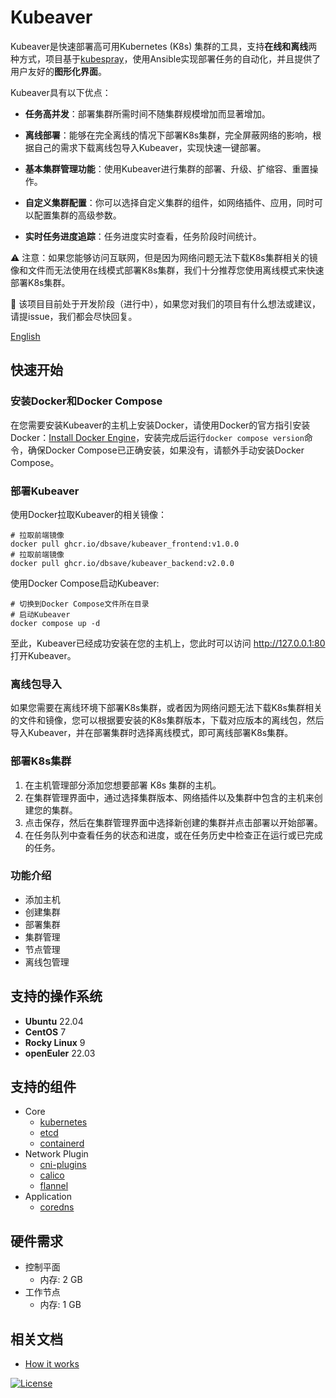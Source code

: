 # Kubeaver

Kubeaver是快速部署高可用Kubernetes (K8s) 集群的工具，支持**在线和离线**两种方式，项目基于[kubespray](https://github.com/kubernetes-sigs/kubespray)，使用Ansible实现部署任务的自动化，并且提供了用户友好的**图形化界面**。

Kubeaver具有以下优点：

* **任务高并发**：部署集群所需时间不随集群规模增加而显著增加。

* **离线部署**：能够在完全离线的情况下部署K8s集群，完全屏蔽网络的影响，根据自己的需求下载离线包导入Kubeaver，实现快速一键部署。

* **基本集群管理功能**：使用Kubeaver进行集群的部署、升级、扩缩容、重置操作。

* **自定义集群配置**：你可以选择自定义集群的组件，如网络插件、应用，同时可以配置集群的高级参数。

* **实时任务进度追踪**：任务进度实时查看，任务阶段时间统计。

⚠️ 注意：如果您能够访问互联网，但是因为网络问题无法下载K8s集群相关的镜像和文件而无法使用在线模式部署K8s集群，我们十分推荐您使用离线模式来快速部署K8s集群。

🚧 该项目目前处于开发阶段（进行中），如果您对我们的项目有什么想法或建议，请提issue，我们都会尽快回复。

[English](../README.md)


## 快速开始

### 安装Docker和Docker Compose

在您需要安装Kubeaver的主机上安装Docker，请使用Docker的官方指引安装Docker：[Install Docker Engine](hhttps://docs.docker.com/engine/install/)，安装完成后运行`docker compose version`命令，确保Docker Compose已正确安装，如果没有，请额外手动安装Docker Compose。

### 部署Kubeaver

使用Docker拉取Kubeaver的相关镜像：
```
# 拉取前端镜像
docker pull ghcr.io/dbsave/kubeaver_frontend:v1.0.0
# 拉取前端镜像
docker pull ghcr.io/dbsave/kubeaver_backend:v2.0.0
```
使用Docker Compose启动Kubeaver:
```
# 切换到Docker Compose文件所在目录
# 启动Kubeaver
docker compose up -d
```
至此，Kubeaver已经成功安装在您的主机上，您此时可以访问 http://127.0.0.1:80 打开Kubeaver。

### 离线包导入

如果您需要在离线环境下部署K8s集群，或者因为网络问题无法下载K8s集群相关的文件和镜像，您可以根据要安装的K8s集群版本，下载对应版本的离线包，然后导入Kubeaver，并在部署集群时选择离线模式，即可离线部署K8s集群。

### 部署K8s集群

1. 在主机管理部分添加您想要部署 K8s 集群的主机。
2. 在集群管理界面中，通过选择集群版本、网络插件以及集群中包含的主机来创建您的集群。
3. 点击保存，然后在集群管理界面中选择新创建的集群并点击部署以开始部署。
4. 在任务队列中查看任务的状态和进度，或在任务历史中检查正在运行或已完成的任务。

### 功能介绍

*  添加主机
*  创建集群
*  部署集群
*  集群管理
*  节点管理
*  离线包管理

## 支持的操作系统

- **Ubuntu** 22.04
- **CentOS** 7
- **Rocky Linux** 9
- **openEuler** 22.03

## 支持的组件

- Core
  - [kubernetes](https://github.com/kubernetes/kubernetes) 
  - [etcd](https://github.com/etcd-io/etcd) 
  - [containerd](https://containerd.io/) 
- Network Plugin
  - [cni-plugins](https://github.com/containernetworking/plugins) 
  - [calico](https://github.com/projectcalico/calico) 
  - [flannel](https://github.com/flannel-io/flannel) 
- Application
  - [coredns](https://github.com/coredns/coredns) 

## 硬件需求

- 控制平面
  - 内存: 2 GB
- 工作节点
  - 内存: 1 GB

## 相关文档

* [How it works](./how_it_works_CN.md)

[![License](https://img.shields.io/badge/License-Apache%202.0-blue.svg)](LICENSE)